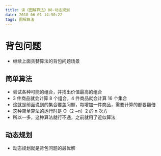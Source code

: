 ```yaml
---
title: 读《图解算法》08-动态规划
date: 2018-06-01 14:50:22
tags: 图解算法
---
```


# 背包问题

* 继续上面贪婪算法的背包问题场景

## 简单算法

* 尝试各种可能的组合，并找出价值最高的组合
* 3 件商品就会计算 8 个组合，4 件商品就会计算 16 个集合
* 这就是前面说到的集合覆盖问题，每增加一件商品，需要计算的都要翻倍
* 这种简单算法的运行时是 O（2 ~n）2 的 n 次方
* 所以一多，这种算法就行不通，之前就用了近似算法

## 动态规划

* 动态规划就是背包问题的最优解
